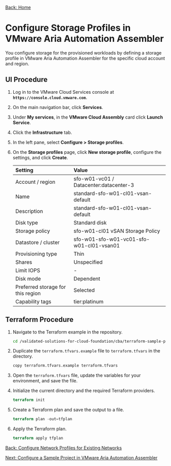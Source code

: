 [Back: Home](README.md)

# Configure Storage Profiles in VMware Aria Automation Assembler

You configure storage for the provisioned workloads by defining a storage profile in VMware Aria Automation Assembler for the specific cloud account and region.

## UI Procedure

1. Log in to the VMware Cloud Services console at **`https://console.cloud.vmware.com`**.

2. On the main navigation bar, click **Services**.

3. Under **My services**, in the **VMware Cloud Assembly** card click **Launch Service**.

4. Click the **Infrastructure** tab.

5. In the left pane, select **Configure > Storage profiles**.

6. On the **Storage profiles** page, click **New storage profile**, configure the settings, and click **Create**.

   | **Setting**                       | **Value**                                |
   | :-                                | :-                                       |
   | Account / region                  | sfo-w01-vc01 / Datacenter:datacenter-3   |
   | Name                              | standard-sfo-w01-cl01-vsan-default       |
   | Description                       | standard-sfo-w01-cl01-vsan-default       |
   | Disk type                         | Standard disk                            |
   | Storage policy                    | sfo-w01-cl01 vSAN Storage Policy         |
   | Datastore / cluster               | sfo-w01-sfo-w01-vc01-sfo-w01-cl01-vsan01 |
   | Provisioning type                 | Thin                                     |
   | Shares                            | Unspecified                              |
   | Limit IOPS                        | -                                        |
   | Disk mode                         | Dependent                                |
   | Preferred storage for this region | Selected                                 |
   | Capability tags                   | tier:platinum                            |

## Terraform Procedure

1. Navigate to the Terraform example in the repository.

   ```bash
   cd /validated-solutions-for-cloud-foundation/cba/terraform-sample-project/09-cloud-assembly-storage-profile
   ```

2. Duplicate the `terraform.tfvars.example` file to `terraform.tfvars` in the directory.

   ```bash
   copy terraform.tfvars.example terraform.tfvars
   ```

3. Open the `terraform.tfvars` file, update the variables for your environment, and save the file.

4. Initialize the current directory and the required Terraform providers.

   ```terraform
   terraform init
   ```

5. Create a Terraform plan and save the output to a file.

   ```terraform
   terraform plan -out=tfplan
   ```  

6. Apply the Terraform plan.

   ```terraform
   terraform apply tfplan
   ```

[Back: Configure Network Profiles for Existing Networks](8-configure-network-profile.md)

[Next: Configure a Sample Project in VMware Aria Automation Assembler](10-configure-project.md)
